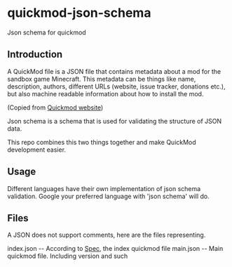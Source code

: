 # quickmod-json-schema
Json schema for quickmod

## Introduction
A QuickMod file is a JSON file that contains metadata about a mod for the sandbox game Minecraft. This metadata can be things like name, description, authors, different URLs (website, issue tracker, donations etc.), but also machine readable information about how to install the mod.

(Copied from [Quickmod website](http://blog.02jandal.xyz/QuickModDoc/index.html))

Json schema is a schema that is used for validating the structure of JSON data.

This repo combines this two things together and make QuickMod development easier.

## Usage
Different languages have their own implementation of json schema validation. Google your preferred language with 'json schema' will do.

## Files
A JSON does not support comments, here are the files representing.

index.json -- According to [Spec](http://blog.02jandal.xyz/QuickModDoc/qm_index_spec.html), the index quickmod file
main.json -- Main quickmod file. Including version and such
